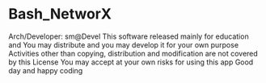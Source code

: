 # Bash_NetworX
 
Arch/Developer: sm@Devel
This software released mainly for education and You may distribute and
you may develop it for your own purpose
Activities other than copying, distribution and modification are not covered by this License
You may accept at your own risks for using this app
Good day and happy coding
